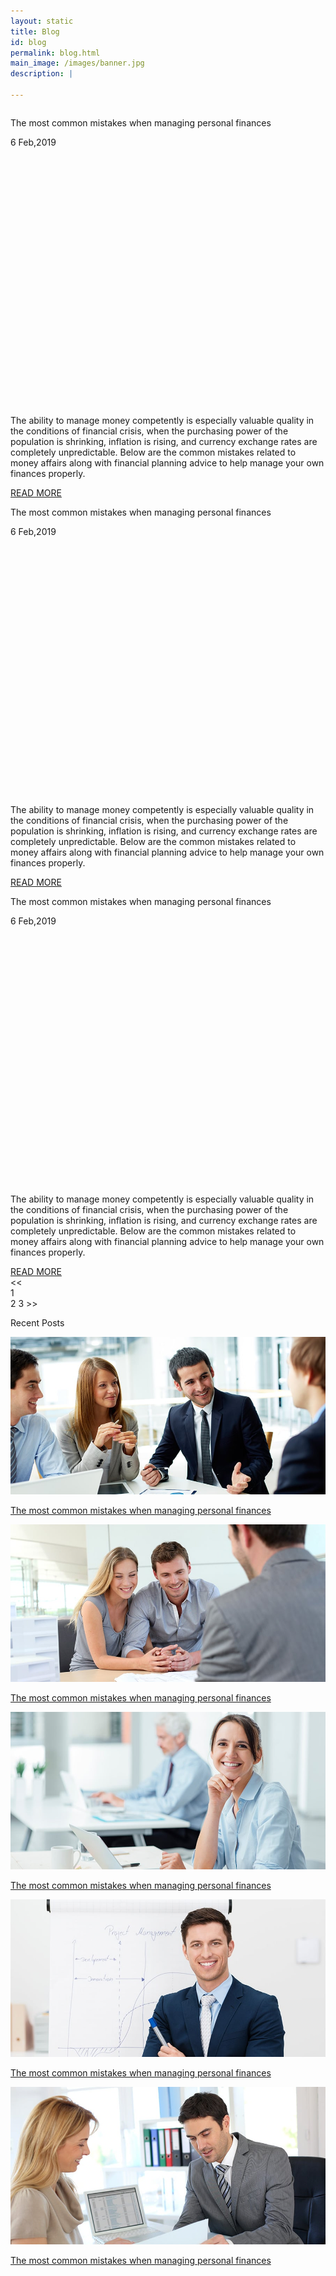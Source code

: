 ```yaml
---
layout: static
title: Blog
id: blog
permalink: blog.html
main_image: /images/banner.jpg
description: |

---
```

  <div class="ui vertical stripe pad_140 blog">
      <div class="ui container">
        <div class="ui grid stackable">
          <div class="twelve wide computer twelve wide tablet column">
              <div class="ui card fluid">
               <p class="section_heading mb_20 theme_green ">The most common mistakes when managing personal finances</p>
                    <p class="mb_20 p_13">
                        <i class="calendar icon m-0"></i>
                        6 Feb,2019
                      </p>
                    <div class="mb_20 img_box" style="height: 400px; background-image: url('images/blog-post1.jpg'); background-size: cover; background-repeat: no-repeat;"></div>
                  <div class="content" style="padding:0;">
                    <div class="mb_20">
                      <p class="p_16">The ability to manage money competently is especially valuable quality in the conditions of financial crisis, when the purchasing power of the population is shrinking, inflation is rising, and currency exchange rates are completely unpredictable. Below are the common mistakes related to money affairs along with financial planning advice to help manage your own finances properly.</p>
                    </div>
                    <a href="#" class="button_style1 size-small mb_20">READ MORE</a>
                  </div>
              </div>
              <div class="ui divider"></div>
              <div class="ui card fluid">
               <p class="section_heading mb_20 theme_green mt_20 ">The most common mistakes when managing personal finances</p>
                    <p class="mb_20 p_13">
                        <i class="calendar icon m-0"></i>
                        6 Feb,2019
                      </p>
                    <div class="mb_20 img_box" style="height: 400px; background-image: url('images/blog-post2.jpg'); background-size: cover; background-repeat: no-repeat;"></div>
                  <div class="content" style="padding:0;">
                    <div class="mb_20">
                      <p class="p_16">The ability to manage money competently is especially valuable quality in the conditions of financial crisis, when the purchasing power of the population is shrinking, inflation is rising, and currency exchange rates are completely unpredictable. Below are the common mistakes related to money affairs along with financial planning advice to help manage your own finances properly.</p>
                    </div>
                    <a href="#" class="button_style1 size-small mb_20">READ MORE</a>
                  </div>
              </div>
              <div class="ui divider"></div>
              <div class="ui card fluid">
               <p class="section_heading mb_20 theme_green mt_20 ">The most common mistakes when managing personal finances</p>
                    <p class="mb_20 p_13">
                        <i class="calendar icon m-0"></i>
                        6 Feb,2019
                      </p>
                    <div class="mb_20 img_box" style="height: 400px; background-image: url('images/blog-post3.jpg'); background-size: cover; background-repeat: no-repeat;"></div>
                  <div class="content" style="padding:0;">
                    <div class="mb_20">
                      <p class="p_16">The ability to manage money competently is especially valuable quality in the conditions of financial crisis, when the purchasing power of the population is shrinking, inflation is rising, and currency exchange rates are completely unpredictable. Below are the common mistakes related to money affairs along with financial planning advice to help manage your own finances properly.</p>
                    </div>
                    <a href="#" class="button_style1 size-small mb_20">READ MORE</a>
                  </div>
              </div>
              <div class="ui divider"></div>
              <div class="ui pagination mt_20 menu">
                  <a class="disabled item">
                    <<
                  </a>
                  <div class=" active item themebg-color">
                    1
                  </div>
                  <a class="item">
                      2
                    </a>
                  <a class="item">
                    3
                  </a>
                  <a class="item">
                    >>
                  </a>
                </div>
          </div>
          <div class="four wide computer four wide tablet column inverted">
             <p class="section_heading mb_20 theme_green ">Recent Posts</p>
             <div class="mb_20 mt_20 wrap-div">
                <img src="images/blog-post1.jpg" class="ui image">
             </div>
             <p class="p_20 mt_20"><a href="#" class="theme_green">The most common mistakes when managing personal finances</a></p>
             <div class="mb_20 mt_20 wrap-div">
                <img src="images/blog-post2.jpg" class="ui image">
             </div>
             <p class="p_20 mt_20"><a href="#" class="theme_green">The most common mistakes when managing personal finances</a></p>
             <div class="mb_20 mt_20 wrap-div">
                <img src="images/blog-post3.jpg" class="ui image">
             </div>
             <p class="p_20 mt_20"><a href="#" class="theme_green">The most common mistakes when managing personal finances</a></p>
             <div class="mb_20 mt_20 wrap-div">
                <img src="images/blog-post4.jpg" class="ui image">
             </div>
             <p class="p_20 mt_20"><a href="#" class="theme_green">The most common mistakes when managing personal finances</a></p>
             <div class="mb_20 mt_20 wrap-div">
                <img src="images/blog-post5.jpg" class="ui image">
             </div>
             <p class="p_20 mt_20"><a href="#" class="theme_green">The most common mistakes when managing personal finances</a></p>
          </div>
        </div>
      </div>
    </div>